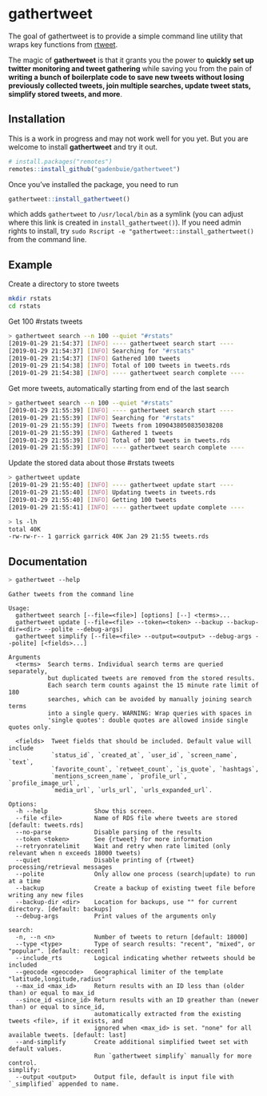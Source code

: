 
<!-- README.md is generated from README.Rmd. Please edit that file -->

# gathertweet

The goal of gathertweet is to provide a simple command line utility that
wraps key functions from [rtweet](https://rtweet.info).

The magic of **gathertweet** is that it grants you the power to
**quickly set up twitter monitoring and tweet gathering** while saving
you from the pain of **writing a bunch of boilerplate code to save new
tweets without losing previously collected tweets, join multiple
searches, update tweet stats, simplify stored tweets, and more**.

## Installation

This is a work in progress and may not work well for you yet. But you
are welcome to install **gathertweet** and try it out.

``` r
# install.packages("remotes")
remotes::install_github("gadenbuie/gathertweet")
```

Once you’ve installed the package, you need to run

``` r
gathertweet::install_gathertweet()
```

which adds `gathertweet` to `/usr/local/bin` as a symlink (you can
adjust where this link is created in `install_gathertweet()`). If you
need admin rights to install, try `sudo Rscript -e
"gathertweet::install_gathertweet()` from the command line.

## Example

Create a directory to store tweets

``` bash
mkdir rstats
cd rstats
```

Get 100 \#rstats tweets

``` bash
> gathertweet search --n 100 --quiet "#rstats"
[2019-01-29 21:54:37] [INFO] ---- gathertweet search start ----
[2019-01-29 21:54:37] [INFO] Searching for "#rstats"
[2019-01-29 21:54:37] [INFO] Gathered 100 tweets
[2019-01-29 21:54:38] [INFO] Total of 100 tweets in tweets.rds
[2019-01-29 21:54:38] [INFO] ---- gathertweet search complete ----
```

Get more tweets, automatically starting from end of the last search

``` bash
> gathertweet search --n 100 --quiet "#rstats"
[2019-01-29 21:55:39] [INFO] ---- gathertweet search start ----
[2019-01-29 21:55:39] [INFO] Searching for "#rstats"
[2019-01-29 21:55:39] [INFO] Tweets from 1090438050835038208
[2019-01-29 21:55:39] [INFO] Gathered 1 tweets
[2019-01-29 21:55:39] [INFO] Total of 100 tweets in tweets.rds
[2019-01-29 21:55:39] [INFO] ---- gathertweet search complete ----
```

Update the stored data about those \#rstats tweets

``` bash
> gathertweet update
[2019-01-29 21:55:40] [INFO] ---- gathertweet update start ----
[2019-01-29 21:55:40] [INFO] Updating tweets in tweets.rds
[2019-01-29 21:55:40] [INFO] Getting 100 tweets
[2019-01-29 21:55:41] [INFO] ---- gathertweet update complete ----
```

``` bash
> ls -lh
total 40K
-rw-rw-r-- 1 garrick garrick 40K Jan 29 21:55 tweets.rds
```

## Documentation

``` bash
> gathertweet --help
```

    Gather tweets from the command line
    
    Usage:
      gathertweet search [--file=<file>] [options] [--] <terms>...
      gathertweet update [--file=<file> --token=<token> --backup --backup-dir=<dir> --polite --debug-args]
      gathertweet simplify [--file=<file> --output=<output> --debug-args --polite] [<fields>...]
    
    Arguments
      <terms>  Search terms. Individual search terms are queried separately,
               but duplicated tweets are removed from the stored results.
               Each search term counts against the 15 minute rate limit of 180
               searches, which can be avoided by manually joining search terms
               into a single query. WARNING: Wrap queries with spaces in
               'single quotes': double quotes are allowed inside single quotes only.
    
      <fields>  Tweet fields that should be included. Default value will include
                `status_id`, `created_at`, `user_id`, `screen_name`, `text`,
                `favorite_count`, `retweet_count`, `is_quote`, `hashtags`,
                `mentions_screen_name`, `profile_url`, `profile_image_url`,
                `media_url`, `urls_url`, `urls_expanded_url`.
    
    Options:
      -h --help             Show this screen.
      --file <file>         Name of RDS file where tweets are stored [default: tweets.rds]
      --no-parse            Disable parsing of the results
      --token <token>       See {rtweet} for more information
      --retryonratelimit    Wait and retry when rate limited (only relevant when n exceeds 18000 tweets)
      --quiet               Disable printing of {rtweet} processing/retrieval messages
      --polite              Only allow one process (search|update) to run at a time
      --backup              Create a backup of existing tweet file before writing any new files
      --backup-dir <dir>    Location for backups, use "" for current directory. [default: backups]
      --debug-args          Print values of the arguments only
    
    search:
      -n, --n <n>           Number of tweets to return [default: 18000]
      --type <type>         Type of search results: "recent", "mixed", or "popular". [default: recent]
      --include_rts         Logical indicating whether retweets should be included
      --geocode <geocode>   Geographical limiter of the template "latitude,longitude,radius"
      --max_id <max_id>     Return results with an ID less than (older than) or equal to max_id
      --since_id <since_id> Return results with an ID greather than (newer than) or equal to since_id,
                            automatically extracted from the existing tweets <file>, if it exists, and
                            ignored when <max_id> is set. "none" for all available tweets. [default: last]
      --and-simplify        Create additional simplified tweet set with default values.
                            Run `gathertweet simplify` manually for more control.
    simplify:
      --output <output>     Output file, default is input file with `_simplified` appended to name.

